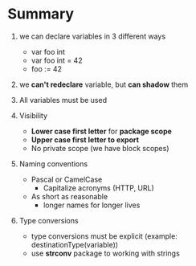 # Summary

1. we can declare variables in 3 different ways
   - var foo int
   - var foo int = 42
   - foo := 42
2. we **can't redeclare** variable, but **can shadow** them
3. All variables must be used
4. Visibility
   - **Lower case first letter** for **package scope**
   - **Upper case first letter to export**
   - No private scope (we have block scopes)
5. Naming conventions
   - Pascal or CamelCase
     - Capitalize acronyms (HTTP, URL)
   - As short as reasonable
     - longer names for longer lives

6. Type conversions
   - type conversions must be explicit (example: destinationType(variable))
   - use **strconv** package to working with strings

